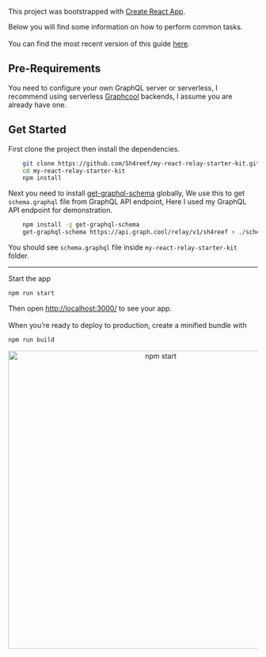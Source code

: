 
This project was bootstrapped with [Create React App](https://github.com/facebookincubator/create-react-app).  
  
Below you will find some information on how to perform common tasks.<br>  
You can find the most recent version of this guide [here](https://github.com/facebookincubator/create-react-app/blob/master/packages/react-scripts/template/README.md).  
  
## Pre-Requirements
You need to configure your own GraphQL server or serverless, I recommend using serverless [Graphcool](https://www.graph.cool/) backends, I assume you are already have one.
  
## Get Started  
First clone the project then install the dependencies.
```sh  
    git clone https://github.com/Sh4reef/my-react-relay-starter-kit.git
    cd my-react-relay-starter-kit
    npm install
```  
Next you need to install [get-graphql-schema](https://www.npmjs.com/package/get-graphql-schema) globally, We use this to get `schema.graphql` file from GraphQL API endpoint, Here I used my GraphQL API endpoint for demonstration.
```sh
	npm install -g get-graphql-schema
	get-graphql-schema https://api.graph.cool/relay/v1/sh4reef > ./schema.graphql
```
  You should see `schema.graphql` file inside `my-react-relay-starter-kit` folder.
  


----------
Start the app
```sh
npm run start
```
Then open [http://localhost:3000/](http://localhost:3000/) to see your app.<br>  
When you’re ready to deploy to production, create a minified bundle with 
```sh
npm run build
```
  
<p align='center'>  
<img src='https://cdn.rawgit.com/facebook/create-react-app/27b42ac/screencast.svg' width='600' alt='npm start'>  
</p>  